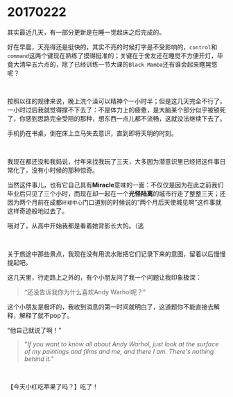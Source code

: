 # 20170222

其实最近几天，有一部分更新是在睡一觉起床之后完成的。

好在早晨，天亮得还是挺快的，其实不亮的时候打字是不受影响的，`control`和`command`这两个键现在熟练了摸得挺准的；关键在于舍友还在睡觉不方便开灯，毕竟大清早五六点的，除了已经训练一节大课的`Black Mamba`还有谁会起来瞎晃悠呢？

<br/>

按照以往的规律来说，晚上洗个澡可以精神个一小时半；但是这几天完全不行了，一小时过后我就觉得撑不下去了：不是体力上的疲惫，是大脑某个部分似乎被锁死了，你感到思路完全受阻的那种，想东西一点儿都不流畅，这就没法继续下去了。

手机扔在书桌，倒在床上立马失去意识，直到即将天明的时刻。

<br/>

 我现在都还没和我妈说，付年来找我玩了三天，大多因为潜意识里已经把这件事日常化了，没有小时候的那种惊奇。

当然这件事儿，也有它自己具有**Miracle**意味的一面：不仅仅是因为在此之前我们毕业后只见了三个小时，而现在却一起在一个**光怪陆离**的城市行走了整整三天；还因为两个月前在成都`环球中心`门口道别的时候说的“两个月后天使城见啊”这件事就这样奇迹般地过去了。

哦对了，从高中开始我都是看着她背影长大的。（逃

<br/>

关于旅途中那些景点，我现在没有用流水账把它们记录下来的意图，留着以后慢慢提起吧。

这几天里，行走路上之外的，有个小朋友问了我一个问题让我印象极深：

> “还没告诉我你为什么喜欢Andy Warhol呢？”

这个小朋友是极坏的，我收到消息的第一时间就明白了，这道题你不能直接去解释，解释了就不pop了。

“他自己就说了啊！”

> "*If you want to know all about Andy Warhol, just look at the surface of my paintings and films and me, and there I am. There's nothing behind it.*"

<br/>

【今天小红吃苹果了吗？】吃了！